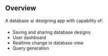## Overview

A database 📊 designing app with capability of:

- Saving and sharing database designs
- User dashboard
- Realtime change in database view
- Query generation